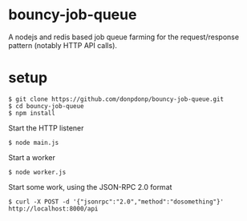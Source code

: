 # bouncy-job-queue

A nodejs and redis based job queue farming for the request/response pattern (notably
HTTP API calls).

# setup

```
$ git clone https://github.com/donpdonp/bouncy-job-queue.git
$ cd bouncy-job-queue
$ npm install
```

Start the HTTP listener
```
$ node main.js
```

Start a worker
```
$ node worker.js
```

Start some work, using the JSON-RPC 2.0 format
```
$ curl -X POST -d '{"jsonrpc":"2.0","method":"dosomething"}' http://localhost:8000/api
```
